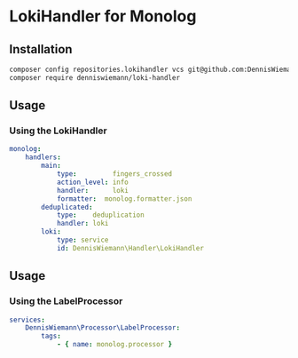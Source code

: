# LokiHandler for Monolog

## Installation
```bash
composer config repositories.lokihandler vcs git@github.com:DennisWiemann/loki-handler.git
composer require denniswiemann/loki-handler
```
## Usage
### Using the LokiHandler

```yaml
monolog:
    handlers:
        main:
            type:         fingers_crossed
            action_level: info
            handler:      loki
            formatter:  monolog.formatter.json
        deduplicated:
            type:    deduplication
            handler: loki
        loki:
            type: service
            id: DennisWiemann\Handler\LokiHandler
```
## Usage
### Using the LabelProcessor
```yaml
services:
    DennisWiemann\Processor\LabelProcessor: 
        tags:
            - { name: monolog.processor }
```